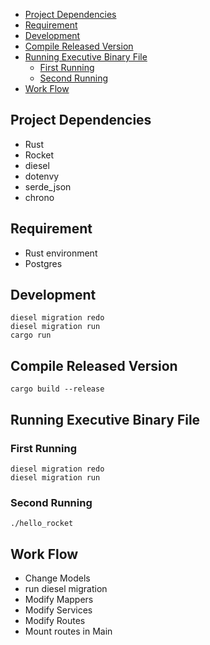 - [Project Dependencies](#project-dependencies)
- [Requirement](#requirement)
- [Development](#development)
- [Compile Released Version](#compile-released-version)
- [Running Executive Binary File](#running-executive-binary-file)
  - [First Running](#first-running)
  - [Second Running](#second-running)
- [Work Flow](#work-flow)

## Project Dependencies

- Rust
- Rocket
- diesel
- dotenvy
- serde_json
- chrono

## Requirement

- Rust environment
- Postgres

## Development

```shell
diesel migration redo
diesel migration run
cargo run
```

## Compile Released Version

```shell
cargo build --release
```

## Running Executive Binary File

### First Running

```shell
diesel migration redo
diesel migration run
```

### Second Running

```shell
./hello_rocket
```

## Work Flow

- Change Models
- run diesel migration
- Modify Mappers
- Modify Services
- Modify Routes
- Mount routes in Main
